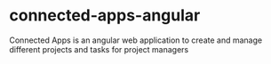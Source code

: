 # connected-apps-angular
Connected Apps is an angular web application to create and manage different projects and tasks for  project managers
